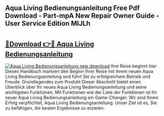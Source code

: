 ## Aqua Living Bedienungsanleitung Free Pdf Download - Part-mpA New Repair Owner Guide - User Service Edition MlJLh

# <h2><a href="http://df3ciyp.blite.top/?on=Aqua+Living+Bedienungsanleitung">🔗Download 👉🔴 Aqua Living Bedienungsanleitung</a></h2>

[![Aqua Living Bedienungsanleitung new download](https://i.imgur.com/lujVjoI.png)](http://df3ciyp.blite.top/?on=Aqua+Living+Bedienungsanleitung)
Ihre Reise beginnt hier Dieses Handbuch markiert den Beginn Ihrer Reise mit Ihrem neuen Aqua Living Bedienungsanleitung und führt Sie zu erfolgreichem Betrieb und Freude. Grundlegendes zum Produkt Dieser Abschnitt bietet einen Überblick über Ihr neues Aqua Living Bedienungsanleitung und seine wichtigsten Funktionen. Mit Funktionen wie der Liste der Funktionen ist Ihr neuer Aqua Living Bedienungsanleitung ein Game-Changer. Wir sind Ihrem Erfolg verpflichtet, Aqua Living Bedienungsanleitung. Unser Ziel ist es, Sie zu befähigen, die besten Ergebnisse zu erzielen.
